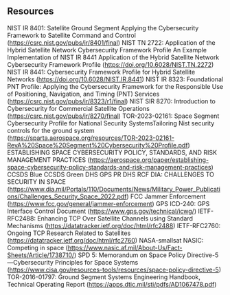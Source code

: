 ## Resources
NIST IR 8401: Satellite Ground Segment Applying the Cybersecurity Framework  to Satellite Command and Control (https://csrc.nist.gov/pubs/ir/8401/final)
NIST TN 2722: Application of the Hybrid Satellite Network Cybersecurity Framework Profile An Example Implementation of NIST IR 8441 Application of the Hybrid Satellite Network Cybersecurity Framework Profile (https://doi.org/10.6028/NIST.TN.2272)
NIST IR 8441: Cybersecurity Framework Profile for Hybrid Satellite Networks (https://doi.org/10.6028/NIST.IR.8441)
NIST IR 8323: Foundational PNT Profile: Applying the Cybersecurity Framework for the Responsible Use of Positioning, Navigation, and Timing (PNT) Services (https://csrc.nist.gov/pubs/ir/8323/r1/final)
NIST SIR 8270: Introduction to Cybersecurity for Commercial Satellite Operations (https://csrc.nist.gov/pubs/ir/8270/final)
TOR-2023-02161: Space Segment Cybersecurity Profile for  National Security SystemsTailoring Nist security controls for the ground system (https://sparta.aerospace.org/resources/TOR-2023-02161-RevA%20Space%20Segment%20Cybersecurity%20Profile.pdf)
ESTABLISHING SPACE CYBERSECURITY POLICY, STANDARDS, AND RISK MANAGEMENT PRACTICES (https://aerospace.org/paper/establishing-space-cybersecurity-policy-standards-and-risk-management-practices)
CCSDS Blue
CCSDS Green
DHS GPS PR 
DHS RCF 
DIA: CHALLENGES TO SECURITY IN SPACE (https://www.dia.mil/Portals/110/Documents/News/Military_Power_Publications/Challenges_Security_Space_2022.pdf)
FCC Jammer Enforcement (https://www.fcc.gov/general/jammer-enforcement)
GPS ICD-240: GPS Interface Control Document (https://www.gps.gov/technical/icwg/)
IETF-RFC2488: Enhancing TCP Over Satellite Channels using Standard Mechanisms (https://datatracker.ietf.org/doc/html/rfc2488)
IETF-RFC2760: Ongoing TCP Research Related to Satellites (https://datatracker.ietf.org/doc/html/rfc2760)
NASA-smallsat
NASIC: Competing in space (https://www.nasic.af.mil/About-Us/Fact-Sheets/Article/1738710/)
SPD 5: Memorandum on Space Policy Directive-5—Cybersecurity Principles for Space Systems (https://www.cisa.gov/resources-tools/resources/space-policy-directive-5)
TOR-2016-01797: Ground Segment Systems Engineering Handbook, Technical Operating Report (https://apps.dtic.mil/sti/pdfs/AD1067478.pdf)

